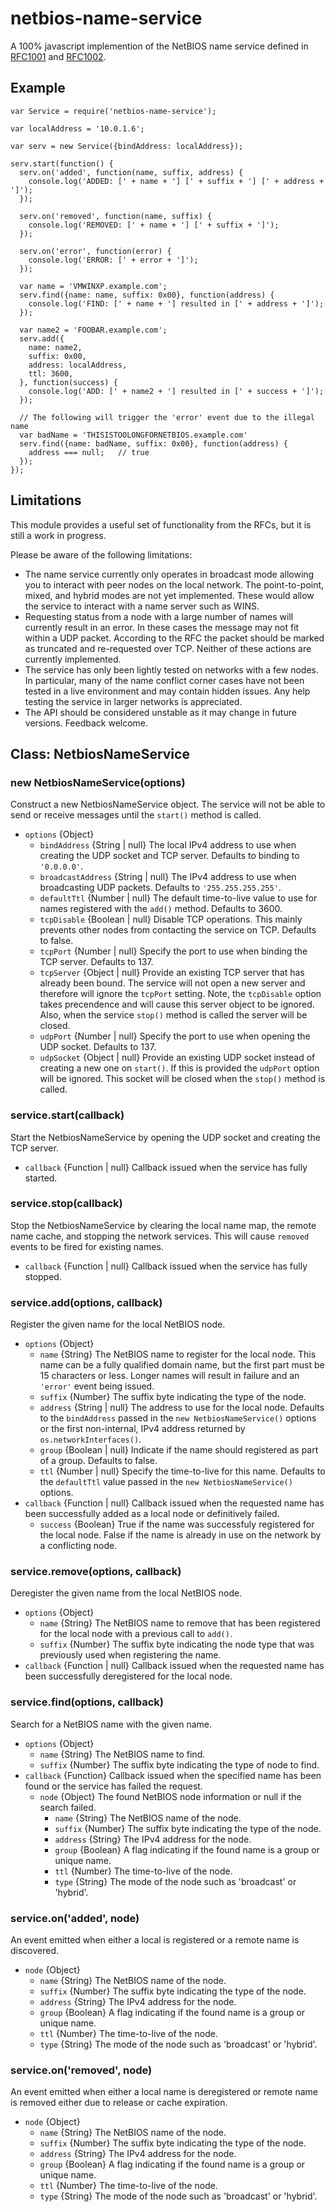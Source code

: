 # netbios-name-service

A 100% javascript implemention of the NetBIOS name service defined in
[RFC1001][] and [RFC1002][].

## Example

    var Service = require('netbios-name-service');

    var localAddress = '10.0.1.6';

    var serv = new Service({bindAddress: localAddress});

    serv.start(function() {
      serv.on('added', function(name, suffix, address) {
        console.log('ADDED: [' + name + '] [' + suffix + '] [' + address + ']');
      });

      serv.on('removed', function(name, suffix) {
        console.log('REMOVED: [' + name + '] [' + suffix + ']');
      });

      serv.on('error', function(error) {
        console.log('ERROR: [' + error + ']');
      });

      var name = 'VMWINXP.example.com';
      serv.find({name: name, suffix: 0x00}, function(address) {
        console.log('FIND: [' + name + '] resulted in [' + address + ']');
      });

      var name2 = 'FOOBAR.example.com';
      serv.add({
        name: name2,
        suffix: 0x00,
        address: localAddress,
        ttl: 3600,
      }, function(success) {
        console.log('ADD: [' + name2 + '] resulted in [' + success + ']');
      });

      // The following will trigger the 'error' event due to the illegal name
      var badName = 'THISISTOOLONGFORNETBIOS.example.com'
      serv.find({name: badName, suffix: 0x00}, function(address) {
        address === null;   // true
      });
    });

## Limitations

This module provides a useful set of functionality from the RFCs, but it is
still a work in progress.

Please be aware of the following limitations:

* The name service currently only operates in broadcast mode allowing you
  to interact with peer nodes on the local network.  The point-to-point,
  mixed, and hybrid modes are not yet implemented.  These would allow the
  service to interact with a name server such as WINS.
* Requesting status from a node with a large number of names will currently
  result in an error.  In these cases the message may not fit within a UDP
  packet.  According to the RFC the packet should be marked as truncated and
  re-requested over TCP.  Neither of these actions are currently implemented.
* The service has only been lightly tested on networks with a few nodes.  In
  particular, many of the name conflict corner cases have not been tested in a
  live environment and may contain hidden issues.  Any help testing the service
  in larger networks is appreciated.
* The API should be considered unstable as it may change in future versions.
  Feedback welcome.

## Class: NetbiosNameService

### new NetbiosNameService(options)

Construct a new NetbiosNameService object.  The service will not be able to
send or receive messages until the `start()` method is called.

* `options` {Object}
  * `bindAddress` {String | null} The local IPv4 address to use when creating
    the UDP socket and TCP server.  Defaults to binding to `'0.0.0.0'`.
  * `broadcastAddress` {String | null} The IPv4 address to use when
    broadcasting UDP packets.  Defaults to `'255.255.255.255'`.
  * `defaultTtl` {Number | null} The default time-to-live value to use for
    names registered with the `add()` method.  Defaults to 3600.
  * `tcpDisable` {Boolean | null} Disable TCP operations.  This mainly
    prevents other nodes from contacting the service on TCP.  Defaults to
    false.
  * `tcpPort` {Number | null} Specify the port to use when binding the TCP
    server.  Defaults to 137.
  * `tcpServer` {Object | null} Provide an existing TCP server that has
    already been bound.  The service will not open a new server and therefore
    will ignore the `tcpPort` setting.  Note, the `tcpDisable` option takes
    precendence and will cause this server object to be ignored.  Also,
    when the service `stop()` method is called the server will be closed.
  * `udpPort` {Number | null} Specify the port to use when opening the UDP
    socket.  Defaults to 137.
  * `udpSocket` {Object | null} Provide an existing UDP socket instead of
    creating a new one on `start()`.  If this is provided the `udpPort`
    option will be ignored.  This socket will be closed when the `stop()`
    method is called.

### service.start(callback)

Start the NetbiosNameService by opening the UDP socket and creating the
TCP server.

* `callback` {Function | null} Callback issued when the service has fully
  started.

### service.stop(callback)

Stop the NetbiosNameService by clearing the local name map, the remote
name cache, and stopping the network services.  This will cause `removed`
events to be fired for existing names.

* `callback` {Function | null} Callback issued when the service has fully
  stopped.

### service.add(options, callback)

Register the given name for the local NetBIOS node.

* `options` {Object}
  * `name` {String} The NetBIOS name to register for the local node.  This
    name can be a fully qualified domain name, but the first part must be
    15 characters or less.  Longer names will result in failure and an
    `'error'` event being issued.
  * `suffix` {Number} The suffix byte indicating the type of the node.
  * `address` {String | null} The address to use for the local node.  Defaults
    to the `bindAddress` passed in the `new NetbiosNameService()` options or
    the first non-internal, IPv4 address returned by `os.networkInterfaces()`.
  * `group` {Boolean | null} Indicate if the name should registered as part
    of a group.  Defaults to false.
  * `ttl` {Number | null} Specify the time-to-live for this name.  Defaults
    to the `defaultTtl` value passed in the `new NetbiosNameService()` options.
* `callback` {Function | null} Callback issued when the requested name has
  been successfully added as a local node or definitively failed.
  * `success` {Boolean} True if the name was successfuly registered for the
    local node.  False if the name is already in use on the network by a
    conflicting node.

### service.remove(options, callback)

Deregister the given name from the local NetBIOS node.

* `options` {Object}
  * `name` {String} The NetBIOS name to remove that has been registered for
    the local node with a previous call to `add()`.
  * `suffix` {Number} The suffix byte indicating the node type that was
    previously used when registering the name.
* `callback` {Function | null} Callback issued when the requested name has
  been successfully deregistered for the local node.

### service.find(options, callback)

Search for a NetBIOS name with the given name.

* `options` {Object}
  * `name` {String} The NetBIOS name to find.
  * `suffix` {Number} The suffix byte indicating the type of node to find.
* `callback` {Function} Callback issued when the specified name has been
  found or the service has failed the request.
  * `node` {Object} The found NetBIOS node information or null if the search
    failed.
    * `name` {String} The NetBIOS name of the node.
    * `suffix` {Number} The suffix byte indicating the type of the node.
    * `address` {String} The IPv4 address for the node.
    * `group` {Boolean} A flag indicating if the found name is a group or
      unique name.
    * `ttl` {Number} The time-to-live of the node.
    * `type` {String} The mode of the node such as 'broadcast' or 'hybrid'.

### service.on('added', node)

An event emitted when either a local is registered or a remote name is
discovered.

* `node` {Object}
  * `name` {String} The NetBIOS name of the node.
  * `suffix` {Number} The suffix byte indicating the type of the node.
  * `address` {String} The IPv4 address for the node.
  * `group` {Boolean} A flag indicating if the found name is a group or
    unique name.
  * `ttl` {Number} The time-to-live of the node.
  * `type` {String} The mode of the node such as 'broadcast' or 'hybrid'.

### service.on('removed', node)

An event emitted when either a local name is deregistered or remote name is
removed either due to release or cache expiration.

* `node` {Object}
  * `name` {String} The NetBIOS name of the node.
  * `suffix` {Number} The suffix byte indicating the type of the node.
  * `address` {String} The IPv4 address for the node.
  * `group` {Boolean} A flag indicating if the found name is a group or
    unique name.
  * `ttl` {Number} The time-to-live of the node.
  * `type` {String} The mode of the node such as 'broadcast' or 'hybrid'.

[RFC1001]: http://tools.ietf.org/rfc/rfc1001.txt
[RFC1002]: http://tools.ietf.org/rfc/rfc1002.txt
